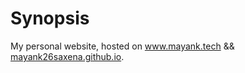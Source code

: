 # Synopsis

My personal website, hosted on www.mayank.tech && [mayank26saxena.github.io](http://mayank26saxena.github.io/).
